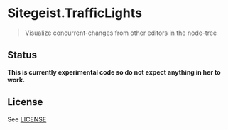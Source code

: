 # Sitegeist.TrafficLights

> Visualize concurrent-changes from other editors in the node-tree

## Status

**This is currently experimental code so do not expect anything in her to work.**

## License

See [LICENSE](./LICENSE)
